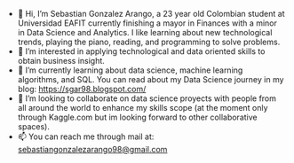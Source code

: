 - 👋 Hi, I’m Sebastian Gonzalez Arango, a 23 year old Colombian student at Universidad EAFIT currently finishing a mayor in Finances with a minor in Data Science and Analytics. I like learning about new technological trends, playing the piano, reading, and programming to solve problems.
- 👀 I’m interested in applying technological and data oriented skills to obtain business insight.
- 🌱 I’m currently learning about data science, machine learning algorithms, and SQL. You can read about my Data Science journey in my blog: https://sgar98.blogspot.com/
- 💞️ I’m looking to collaborate on data science proyects with people from all around the world to enhance my skills scope (at the moment only through Kaggle.com but im looking forward to other collaborative spaces).
- 📫 You can reach me through mail at: sebastiangonzalezarango98@gmail.com

<!---
SebastianGonzalezA98/SebastianGonzalezA98 is a ✨ special ✨ repository because its `README.md` (this file) appears on your GitHub profile.
You can click the Preview link to take a look at your changes.
--->

